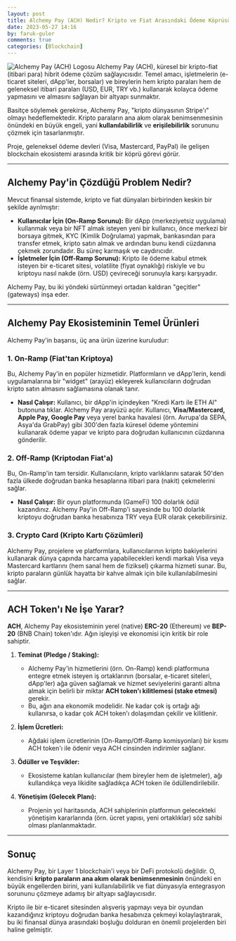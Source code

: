 ```yaml
---
layout: post
title: Alchemy Pay (ACH) Nedir? Kripto ve Fiat Arasındaki Ödeme Köprüsü
date: 2023-05-27 14:16
by: faruk-guler
comments: true
categories: [Blockchain]
---
```


![Alchemy Pay (ACH) Logosu](https://farukguler.com/assets/post_images/alchemy.jpeg) Alchemy Pay (ACH), küresel bir kripto-fiat (itibari para) hibrit ödeme çözüm sağlayıcısıdır. Temel amacı, işletmelerin (e-ticaret siteleri, dApp'ler, borsalar) ve bireylerin hem kripto paraları hem de geleneksel itibari paraları (USD, EUR, TRY vb.) kullanarak kolayca ödeme yapmasını ve almasını sağlayan bir altyapı sunmaktır.

Basitçe söylemek gerekirse, Alchemy Pay, "kripto dünyasının Stripe'ı" olmayı hedeflemektedir. Kripto paraların ana akım olarak benimsenmesinin önündeki en büyük engeli, yani **kullanılabilirlik** ve **erişilebilirlik** sorununu çözmek için tasarlanmıştır.

Proje, geleneksel ödeme devleri (Visa, Mastercard, PayPal) ile gelişen blockchain ekosistemi arasında kritik bir köprü görevi görür.

---

## Alchemy Pay'in Çözdüğü Problem Nedir?

Mevcut finansal sistemde, kripto ve fiat dünyaları birbirinden keskin bir şekilde ayrılmıştır:

* **Kullanıcılar İçin (On-Ramp Sorunu):** Bir dApp (merkeziyetsiz uygulama) kullanmak veya bir NFT almak isteyen yeni bir kullanıcı, önce merkezi bir borsaya gitmek, KYC (Kimlik Doğrulama) yapmak, bankasından para transfer etmek, kripto satın almak ve ardından bunu kendi cüzdanına çekmek zorundadır. Bu süreç karmaşık ve caydırıcıdır.
* **İşletmeler İçin (Off-Ramp Sorunu):** Kripto ile ödeme kabul etmek isteyen bir e-ticaret sitesi, volatilite (fiyat oynaklığı) riskiyle ve bu kriptoyu nasıl nakde (örn. USD) çevireceği sorunuyla karşı karşıyadır.

Alchemy Pay, bu iki yöndeki sürtünmeyi ortadan kaldıran "geçitler" (gateways) inşa eder.

---

## Alchemy Pay Ekosisteminin Temel Ürünleri

Alchemy Pay'in başarısı, üç ana ürün üzerine kuruludur:

### 1. On-Ramp (Fiat'tan Kriptoya)

Bu, Alchemy Pay'in en popüler hizmetidir. Platformların ve dApp'lerin, kendi uygulamalarına bir "widget" (arayüz) ekleyerek kullanıcıların doğrudan kripto satın almasını sağlamasına olanak tanır.

* **Nasıl Çalışır:** Kullanıcı, bir dApp'in içindeyken "Kredi Kartı ile ETH Al" butonuna tıklar. Alchemy Pay arayüzü açılır. Kullanıcı, **Visa/Mastercard, Apple Pay, Google Pay** veya yerel banka havalesi (örn. Avrupa'da SEPA, Asya'da GrabPay) gibi 300'den fazla küresel ödeme yöntemini kullanarak ödeme yapar ve kripto para doğrudan kullanıcının cüzdanına gönderilir.

### 2. Off-Ramp (Kriptodan Fiat'a)

Bu, On-Ramp'in tam tersidir. Kullanıcıların, kripto varlıklarını satarak 50'den fazla ülkede doğrudan banka hesaplarına itibari para (nakit) çekmelerini sağlar.

* **Nasıl Çalışır:** Bir oyun platformunda (GameFi) 100 dolarlık ödül kazandınız. Alchemy Pay'in Off-Ramp'i sayesinde bu 100 dolarlık kriptoyu doğrudan banka hesabınıza TRY veya EUR olarak çekebilirsiniz.

### 3. Crypto Card (Kripto Kartı Çözümleri)

Alchemy Pay, projelere ve platformlara, kullanıcılarının kripto bakiyelerini kullanarak dünya çapında harcama yapabilecekleri kendi markalı Visa veya Mastercard kartlarını (hem sanal hem de fiziksel) çıkarma hizmeti sunar. Bu, kripto paraların günlük hayatta bir kahve almak için bile kullanılabilmesini sağlar.

---

## ACH Token'ı Ne İşe Yarar?

**ACH**, Alchemy Pay ekosisteminin yerel (native) **ERC-20** (Ethereum) ve **BEP-20** (BNB Chain) token'ıdır. Ağın işleyişi ve ekonomisi için kritik bir role sahiptir.

1.  **Teminat (Pledge / Staking):**
    * Alchemy Pay'in hizmetlerini (örn. On-Ramp) kendi platformuna entegre etmek isteyen iş ortaklarının (borsalar, e-ticaret siteleri, dApp'ler) ağa güven sağlamak ve hizmet seviyelerini garanti altına almak için belirli bir miktar **ACH token'ı kilitlemesi (stake etmesi)** gerekir.
    * Bu, ağın ana ekonomik modelidir. Ne kadar çok iş ortağı ağı kullanırsa, o kadar çok ACH token'ı dolaşımdan çekilir ve kilitlenir.

2.  **İşlem Ücretleri:**
    * Ağdaki işlem ücretlerinin (On-Ramp/Off-Ramp komisyonları) bir kısmı ACH token'ı ile ödenir veya ACH cinsinden indirimler sağlanır.

3.  **Ödüller ve Teşvikler:**
    * Ekosisteme katılan kullanıcılar (hem bireyler hem de işletmeler), ağı kullandıkça veya likidite sağladıkça ACH token ile ödüllendirilebilir.

4.  **Yönetişim (Gelecek Planı):**
    * Projenin yol haritasında, ACH sahiplerinin platformun gelecekteki yönetişim kararlarında (örn. ücret yapısı, yeni ortaklıklar) söz sahibi olması planlanmaktadır.

---

## Sonuç

Alchemy Pay, bir Layer 1 blockchain'i veya bir DeFi protokolü değildir. O, kendisini **kripto paraların ana akım olarak benimsenmesinin** önündeki en büyük engellerden birini, yani kullanılabilirlik ve fiat dünyasıyla entegrasyon sorununu çözmeye adamış bir altyapı sağlayıcısıdır.

Kripto ile bir e-ticaret sitesinden alışveriş yapmayı veya bir oyundan kazandığınız kriptoyu doğrudan banka hesabınıza çekmeyi kolaylaştırarak, bu iki finansal dünya arasındaki boşluğu dolduran en önemli projelerden biri haline gelmiştir.